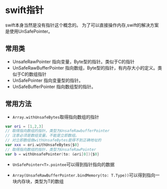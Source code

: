 # swift指针
swift本身当然是没有指针这个概念的。 为了可以直接操作内存,swift的解决方案是使用UnSafePointer。
## 常用类
- UnsafeRawPointer
指向变量，Byte型的指针。类似于C的指针
- UnSafeRawBufferPointer
指向数组，Byte型的指针，有内存大小的定义。类似于C的数组指针
- UnSafePointer<T>
指向变量型的指针。
- UnSafeBufferPointer<T>
指向数组型的指针。

## 常用方法
- `Array.withUnsafeBytes`取得指向数组的指针
```swift
var ori = [1,2,3]
// 取得指向数组的指针。类型为UnsafeRawbufferPointer
// 注意必须是数组变量。不能是立即数组。
// 对立即数组做withUnsafeBytes是得不到正确地址的
var xxx = ori.withUnsafeBytes{$0}
// 取得指向数组的指针，类型为UnsafeRawPointer
var b = withUnsafePointer(to: &ori[0]){$0}
```

- `UnSafePointer<T>.pointee`可以得到指针指向的数据

- `Array(UnsafeRawBufferPointer.bindMemory(to: T.Type))`可以得到指向一块内存块，类型为T的数组


